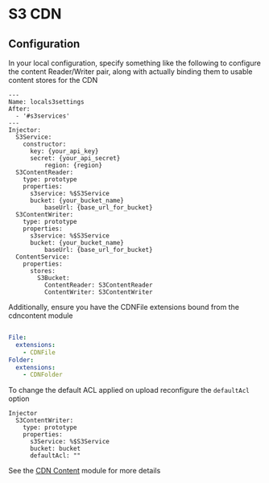 # S3 CDN 

## Configuration

In your local configuration, specify something like the following to configure
the content Reader/Writer pair, along with actually binding them to usable 
content stores for the CDN 

    ---
    Name: locals3settings
    After: 
      - '#s3services'
    ---
	Injector:
	  S3Service:
	    constructor:
	      key: {your_api_key}
	      secret: {your_api_secret}
              region: {region}
	  S3ContentReader:
	    type: prototype
	    properties:
	      s3service: %$S3Service
	      bucket: {your_bucket_name}
              baseUrl: {base_url_for_bucket}
	  S3ContentWriter:
	    type: prototype
	    properties:
	      s3service: %$S3Service
	      bucket: {your_bucket_name}
              baseUrl: {base_url_for_bucket}
	  ContentService:
	    properties:
	      stores:
            S3Bucket:
              ContentReader: S3ContentReader
              ContentWriter: S3ContentWriter

Additionally, ensure you have the CDNFile extensions bound from the cdncontent
module

```yml

File:
  extensions:
    - CDNFile
Folder: 
  extensions:
    - CDNFolder

```


To change the default ACL applied on upload reconfigure the `defaultAcl` option

```
Injector
  S3ContentWriter:
    type: prototype
    properties:
      s3Service: %$S3Service
      bucket: bucket
      defaultAcl: ""
```

See the [CDN Content](https://github.com/silverstripe-australia/silverstripe-cdncontent) module
for more details
